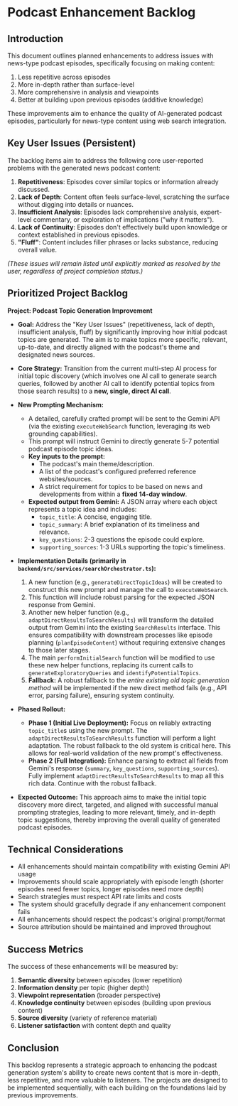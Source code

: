 # Podcast Enhancement Backlog

## Introduction

This document outlines planned enhancements to address issues with news-type podcast episodes, specifically focusing on making content:
1. Less repetitive across episodes
2. More in-depth rather than surface-level
3. More comprehensive in analysis and viewpoints
4. Better at building upon previous episodes (additive knowledge)

These improvements aim to enhance the quality of AI-generated podcast episodes, particularly for news-type content using web search integration.

## Key User Issues (Persistent)

The backlog items aim to address the following core user-reported problems with the generated news podcast content:

1.  **Repetitiveness**: Episodes cover similar topics or information already discussed.
2.  **Lack of Depth**: Content often feels surface-level, scratching the surface without digging into details or nuances.
3.  **Insufficient Analysis**: Episodes lack comprehensive analysis, expert-level commentary, or exploration of implications ("why it matters").
4.  **Lack of Continuity**: Episodes don't effectively build upon knowledge or context established in previous episodes.
5.  **"Fluff"**: Content includes filler phrases or lacks substance, reducing overall value.

*(These issues will remain listed until explicitly marked as resolved by the user, regardless of project completion status.)*

## Prioritized Project Backlog

**Project: Podcast Topic Generation Improvement**

*   **Goal:** Address the "Key User Issues" (repetitiveness, lack of depth, insufficient analysis, fluff) by significantly improving how initial podcast topics are generated. The aim is to make topics more specific, relevant, up-to-date, and directly aligned with the podcast's theme and designated news sources.

*   **Core Strategy:** Transition from the current multi-step AI process for initial topic discovery (which involves one AI call to generate search queries, followed by another AI call to identify potential topics from those search results) to a **new, single, direct AI call**. 

*   **New Prompting Mechanism:**
    *   A detailed, carefully crafted prompt will be sent to the Gemini API (via the existing `executeWebSearch` function, leveraging its web grounding capabilities).
    *   This prompt will instruct Gemini to directly generate 5-7 potential podcast episode topic ideas.
    *   **Key inputs to the prompt:**
        *   The podcast's main theme/description.
        *   A list of the podcast's configured preferred reference websites/sources.
        *   A strict requirement for topics to be based on news and developments from within a **fixed 14-day window**.
    *   **Expected output from Gemini:** A JSON array where each object represents a topic idea and includes:
        *   `topic_title`: A concise, engaging title.
        *   `topic_summary`: A brief explanation of its timeliness and relevance.
        *   `key_questions`: 2-3 questions the episode could explore.
        *   `supporting_sources`: 1-3 URLs supporting the topic's timeliness.

*   **Implementation Details (primarily in `backend/src/services/searchOrchestrator.ts`):**
    1.  A new function (e.g., `generateDirectTopicIdeas`) will be created to construct this new prompt and manage the call to `executeWebSearch`.
    2.  This function will include robust parsing for the expected JSON response from Gemini.
    3.  Another new helper function (e.g., `adaptDirectResultsToSearchResults`) will transform the detailed output from Gemini into the existing `SearchResults` interface. This ensures compatibility with downstream processes like episode planning (`planEpisodeContent`) without requiring extensive changes to those later stages.
    4.  The main `performInitialSearch` function will be modified to use these new helper functions, replacing its current calls to `generateExploratoryQueries` and `identifyPotentialTopics`.
    5.  **Fallback:** A robust fallback to the *entire existing old topic generation method* will be implemented if the new direct method fails (e.g., API error, parsing failure), ensuring system continuity.

*   **Phased Rollout:**
    *   **Phase 1 (Initial Live Deployment):** Focus on reliably extracting `topic_title`s using the new prompt. The `adaptDirectResultsToSearchResults` function will perform a light adaptation. The robust fallback to the old system is critical here. This allows for real-world validation of the new prompt's effectiveness.
    *   **Phase 2 (Full Integration):** Enhance parsing to extract all fields from Gemini's response (`summary`, `key_questions`, `supporting_sources`). Fully implement `adaptDirectResultsToSearchResults` to map all this rich data. Continue with the robust fallback.

*   **Expected Outcome:** This approach aims to make the initial topic discovery more direct, targeted, and aligned with successful manual prompting strategies, leading to more relevant, timely, and in-depth topic suggestions, thereby improving the overall quality of generated podcast episodes.

## Technical Considerations

- All enhancements should maintain compatibility with existing Gemini API usage
- Improvements should scale appropriately with episode length (shorter episodes need fewer topics, longer episodes need more depth)
- Search strategies must respect API rate limits and costs
- The system should gracefully degrade if any enhancement component fails
- All enhancements should respect the podcast's original prompt/format
- Source attribution should be maintained and improved throughout

## Success Metrics

The success of these enhancements will be measured by:

1. **Semantic diversity** between episodes (lower repetition)
2. **Information density** per topic (higher depth)
3. **Viewpoint representation** (broader perspective)
4. **Knowledge continuity** between episodes (building upon previous content)
5. **Source diversity** (variety of reference material)
6. **Listener satisfaction** with content depth and quality

## Conclusion

This backlog represents a strategic approach to enhancing the podcast generation system's ability to create news content that is more in-depth, less repetitive, and more valuable to listeners. The projects are designed to be implemented sequentially, with each building on the foundations laid by previous improvements. 